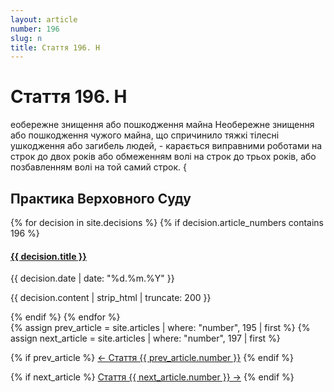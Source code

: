 ```yaml
---
layout: article
number: 196
slug: n
title: Стаття 196. Н
---
```


# Стаття 196. Н

еобережне знищення або пошкодження майна Необережне знищення або пошкодження чужого майна, що спричинило тяжкі тілесні ушкодження або загибель людей, - карається виправними роботами на строк до двох років або обмеженням волі на строк до трьох років, або позбавленням волі на той самий строк. {

## Практика Верховного Суду

<div class="decisions-container">
{% for decision in site.decisions %}
  {% if decision.article_numbers contains 196 %}
    <div class="decision-item">
      <h4><a href="{{ decision.url }}">{{ decision.title }}</a></h4>
      <p class="decision-date">{{ decision.date | date: "%d.%m.%Y" }}</p>
      <p class="decision-excerpt">{{ decision.content | strip_html | truncate: 200 }}</p>
    </div>
  {% endif %}
{% endfor %}
</div>

<div class="article-navigation">
  {% assign prev_article = site.articles | where: "number", 195 | first %}
  {% assign next_article = site.articles | where: "number", 197 | first %}
  
  {% if prev_article %}
    <a href="{{ prev_article.url }}" class="prev-article">← Стаття {{ prev_article.number }}</a>
  {% endif %}
  
  {% if next_article %}
    <a href="{{ next_article.url }}" class="next-article">Стаття {{ next_article.number }} →</a>
  {% endif %}
</div>
